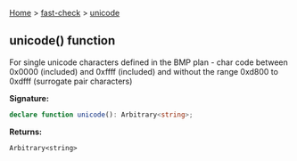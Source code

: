 [Home](/) &gt; [fast-check](../fast-check.md) &gt; [unicode](unicode_1.md)

## unicode() function

For single unicode characters defined in the BMP plan - char code between 0x0000 (included) and 0xffff (included) and without the range 0xd800 to 0xdfff (surrogate pair characters)

<b>Signature:</b>

```typescript
declare function unicode(): Arbitrary<string>;
```
<b>Returns:</b>

`Arbitrary<string>`

